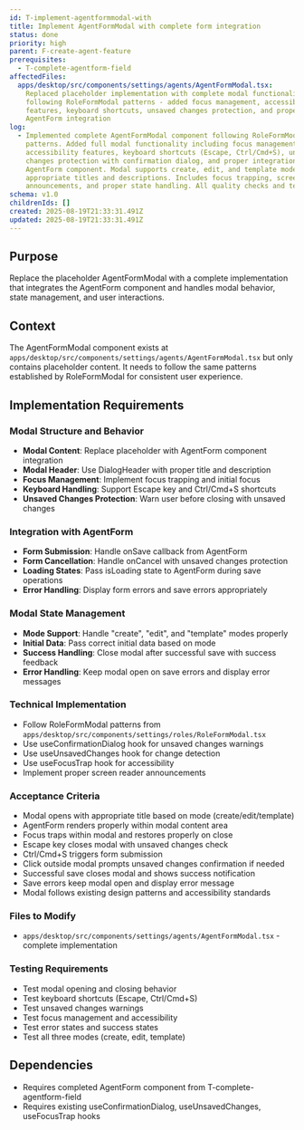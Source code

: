 ```yaml
---
id: T-implement-agentformmodal-with
title: Implement AgentFormModal with complete form integration
status: done
priority: high
parent: F-create-agent-feature
prerequisites:
  - T-complete-agentform-field
affectedFiles:
  apps/desktop/src/components/settings/agents/AgentFormModal.tsx:
    Replaced placeholder implementation with complete modal functionality
    following RoleFormModal patterns - added focus management, accessibility
    features, keyboard shortcuts, unsaved changes protection, and proper
    AgentForm integration
log:
  - Implemented complete AgentFormModal component following RoleFormModal
    patterns. Added full modal functionality including focus management,
    accessibility features, keyboard shortcuts (Escape, Ctrl/Cmd+S), unsaved
    changes protection with confirmation dialog, and proper integration with
    AgentForm component. Modal supports create, edit, and template modes with
    appropriate titles and descriptions. Includes focus trapping, screen reader
    announcements, and proper state handling. All quality checks and tests pass.
schema: v1.0
childrenIds: []
created: 2025-08-19T21:33:31.491Z
updated: 2025-08-19T21:33:31.491Z
---
```


## Purpose

Replace the placeholder AgentFormModal with a complete implementation that integrates the AgentForm component and handles modal behavior, state management, and user interactions.

## Context

The AgentFormModal component exists at `apps/desktop/src/components/settings/agents/AgentFormModal.tsx` but only contains placeholder content. It needs to follow the same patterns established by RoleFormModal for consistent user experience.

## Implementation Requirements

### Modal Structure and Behavior

- **Modal Content**: Replace placeholder with AgentForm component integration
- **Modal Header**: Use DialogHeader with proper title and description
- **Focus Management**: Implement focus trapping and initial focus
- **Keyboard Handling**: Support Escape key and Ctrl/Cmd+S shortcuts
- **Unsaved Changes Protection**: Warn user before closing with unsaved changes

### Integration with AgentForm

- **Form Submission**: Handle onSave callback from AgentForm
- **Form Cancellation**: Handle onCancel with unsaved changes protection
- **Loading States**: Pass isLoading state to AgentForm during save operations
- **Error Handling**: Display form errors and save errors appropriately

### Modal State Management

- **Mode Support**: Handle "create", "edit", and "template" modes properly
- **Initial Data**: Pass correct initial data based on mode
- **Success Handling**: Close modal after successful save with success feedback
- **Error Handling**: Keep modal open on save errors and display error messages

### Technical Implementation

- Follow RoleFormModal patterns from `apps/desktop/src/components/settings/roles/RoleFormModal.tsx`
- Use useConfirmationDialog hook for unsaved changes warnings
- Use useUnsavedChanges hook for change detection
- Use useFocusTrap hook for accessibility
- Implement proper screen reader announcements

### Acceptance Criteria

- Modal opens with appropriate title based on mode (create/edit/template)
- AgentForm renders properly within modal content area
- Focus traps within modal and restores properly on close
- Escape key closes modal with unsaved changes check
- Ctrl/Cmd+S triggers form submission
- Click outside modal prompts unsaved changes confirmation if needed
- Successful save closes modal and shows success notification
- Save errors keep modal open and display error message
- Modal follows existing design patterns and accessibility standards

### Files to Modify

- `apps/desktop/src/components/settings/agents/AgentFormModal.tsx` - complete implementation

### Testing Requirements

- Test modal opening and closing behavior
- Test keyboard shortcuts (Escape, Ctrl/Cmd+S)
- Test unsaved changes warnings
- Test focus management and accessibility
- Test error states and success states
- Test all three modes (create, edit, template)

## Dependencies

- Requires completed AgentForm component from T-complete-agentform-field
- Requires existing useConfirmationDialog, useUnsavedChanges, useFocusTrap hooks
